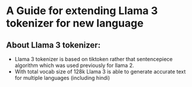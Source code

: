 # A Guide for extending Llama 3 tokenizer for new language

## About Llama 3 tokenizer:
- Llama 3 tokenizer is based on tiktoken rather that sentencepiece algorithm which was used previously for llama 2.
- With total vocab size of 128k Llama 3 is able to generate accurate text for multiple languages (including hindi)
